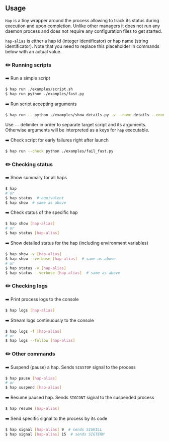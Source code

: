 ## Usage

`Hap` is a tiny wrapper around the process allowing to track its status during execution and upon completion. Unlike other managers it does not run any daemon process and does not require any configuration files to get started.

`hap-alias` is either a hap id (integer identificator) or hap name (string identificator). Note that you need to replace this placeholder in commands below with an actual value.

### ✏️ Running scripts

➡️ Run a simple script

```bash
$ hap run ./examples/script.sh
$ hap run python ./examples/fast.py
```

➡️ Run script accepting arguments

```bash
$ hap run -- python ./examples/show_details.py -v --name details --count=5
```

Use `--` delimiter in order to separate target script and its arguments. Otherwise arguments will be interpreted as a keys for `hap` executable.

➡️ Check script for early failures right after launch

```bash
$ hap run --check python ./examples/fail_fast.py
```

### ✏️ Checking status

➡️ Show summary for all haps

```bash
$ hap
# or
$ hap status  # equivalent
$ hap show  # same as above
```

➡️ Check status of the specific hap

```bash
$ hap show [hap-alias]
# or
$ hap status [hap-alias]
```

➡️ Show detailed status for the hap (including environment variables)

```bash
$ hap show -v [hap-alias]
$ hap show --verbose [hap-alias]  # same as above
# or
$ hap status -v [hap-alias]
$ hap status --verbose [hap-alias]  # same as above
```

### ✏️ Checking logs

➡️ Print process logs to the console

```bash
$ hap logs [hap-alias]
```

➡️ Stream logs continuously to the console

```bash
$ hap logs -f [hap-alias]
# or
$ hap logs --follow [hap-alias]
```

### ✏️ Other commands

➡️ Suspend (pause) a hap. Sends `SIGSTOP` signal to the process

```bash
$ hap pause [hap-alias]
# or
$ hap suspend [hap-alias]
```

➡️ Resume paused hap. Sends `SIGCONT` signal to the suspended process

```bash
$ hap resume [hap-alias]
```

➡️ Send specific signal to the process by its code

```bash
$ hap signal [hap-alias] 9  # sends SIGKILL
$ hap signal [hap-alias] 15  # sends SIGTERM
```
